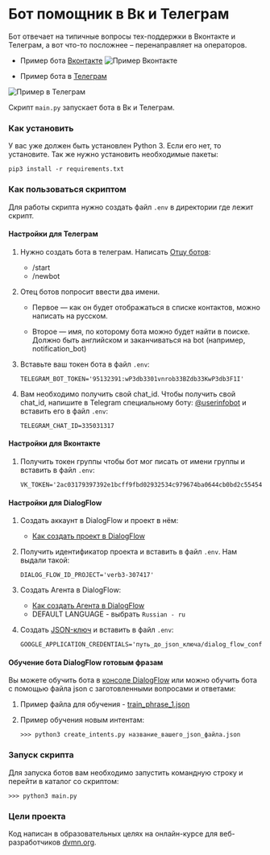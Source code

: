 # Бот помощник в Вк и Телеграм

Бот отвечает на типичные вопросы тех-поддержки в Вконтакте и Телеграм, а вот что-то посложнее – перенаправляет на операторов. 

* Пример бота [Вконтакте](https://vk.com/im?media=&sel=-203493103)
![Пример Вконтакте](https://s221vla.storage.yandex.net/rdisk/014789cef8acad41238cb96c626750baeb9ad57f9d66bdd6a1750004b66ebc0b/605a413b/gYM6vOLH3ltThvsLhTsgmmcYu3HisyGzqeqQeVArq4ZVWoypia2_-2Vud0H93FrhyFSH2s5tgrpMOPaHV8iICQ==?uid=344477538&filename=Untitled.gif&disposition=inline&hash=&limit=0&content_type=image%2Fgif&owner_uid=344477538&fsize=572550&hid=6f11372597de1f7e797c8f2fc9825614&media_type=image&tknv=v2&etag=339b521887c95d893adec3052046fb0c&rtoken=oZkb9Fa5zPgR&force_default=yes&ycrid=na-31149a1d9c1c323142134c07f8f7d8da-downloader6e&ts=5be392dd684c0&s=ecf5ffcfffaa2c3d69a37b36c68160de8286910870e0f6eecf1b0c51fae01da0&pb=U2FsdGVkX1_xNYDWFf8560-q18i5dPjOk-XJPuSQF5X6U7w4XK1yY19J4JxZaZpHGE2JTOO2MRkwFjww5U_Mk-Ol-Wlt0tzLhWR72wgehV8)

* Пример бота в [Телеграм](https://vk.cc/c02ULR)

![Пример в Телеграм](https://s431man.storage.yandex.net/rdisk/548756d9cf96bce38c7386303af214670da3a0ff8a295df37b57383e0c16501b/605cd4fa/gYM6vOLH3ltThvsLhTsgmgHXM-cE7hbVRTTeqPobE7otH5iimzlWzxEHDZtMuMsVRA3FDx91c4cjGpjS7dJhEA==?uid=344477538&filename=TG.gif&disposition=inline&hash=&limit=0&content_type=image%2Fgif&owner_uid=344477538&fsize=416665&hid=0a7269cb9c0f98d8267eefb5349d11bc&media_type=image&tknv=v2&etag=ff8bb3f6d6ca56409f5a0d2e7873c334&rtoken=DaxfadjLllqT&force_default=yes&ycrid=na-ec1fc86fce1ac6bb3769f8176be0910c-downloader21f&ts=5be6080c3b280&s=30d80acd00a13d21f2bb273bb92c791469b932b7f45aeb014c64a51df710a9a1&pb=U2FsdGVkX1_tgo9LoJk5N5wQmfJm7cOfgOc25v92ku3FhbEDtwOJMHjcnV0j8iyKJ1SV3fALJd3pWuDttf7fXgKtJWZwZzlZXG-rhed3U5I)

Скрипт ```main.py``` запускает бота в Вк и Телеграм.

### Как установить

У вас уже должен быть установлен Python 3. Если его нет, то установите.
Так же нужно установить необходимые пакеты:
```
pip3 install -r requirements.txt
```

### Как пользоваться скриптом

Для работы скрипта нужно создать файл ```.env``` в директории где лежит скрипт.

#### Настройки для Телеграм

1. Нужно создать бота в телеграм. Написать [Отцу ботов](https://telegram.me/BotFather):
    * /start
    * /newbot
    
2. Отец ботов попросит ввести два имени. 

    * Первое — как он будет отображаться в списке контактов, можно написать на русском. 

    * Второе — имя, по которому бота можно будет найти в поиске. 
      Должно быть английском и заканчиваться на bot (например, notification_bot)

3. Вставьте ваш токен бота в файл ```.env```:
    ```
    TELEGRAM_BOT_TOKEN='95132391:wP3db3301vnrob33BZdb33KwP3db3F1I'
    ```

4. Вам необходимо получить свой chat_id. 
Чтобы получить свой chat_id, напишите в Telegram специальному боту: [@userinfobot](https://telegram.me/userinfobot)
и вставить его в файл ```.env```:
    ```
    TELEGRAM_CHAT_ID=335031317
    ```
#### Настройки для Вконтакте

1. Получить токен группы чтобы бот мог писать от имени группы и вставить в файл ```.env```:
    ```
    VK_TOKEN='2ac03179397392e1bcff9fbd02932534c979674ba0644cb0bd2c554543a38d838a342c526e54936b2d91'
    ```

#### Настройки для DialogFlow

1. Создать аккаунт в DialogFlow и проект в нём:
    * [Как создать проект в DialogFlow](https://cloud.google.com/dialogflow/es/docs/quick/setup)
2. Получить идентификатор проекта и вставить в файл ```.env```. Нам выдали такой:
    ```
    DIALOG_FLOW_ID_PROJECT='verb3-307417'
    ```
3. Создать Агента в DialogFlow:
    * [Как создать Агента в DialogFlow](https://cloud.google.com/dialogflow/es/docs/quick/build-agent)
    * DEFAULT LANGUAGE - выбрать ```Russian - ru```

4. Создать [JSON-ключ](https://cloud.google.com/docs/authentication/getting-started) и вставить в файл ```.env```:
    ```
    GOOGLE_APPLICATION_CREDENTIALS='путь_до_json_ключа/dialog_flow_config.json'
    ```

#### Обучение бота DialogFlow готовым фразам

Вы можете обучить бота в [консоле DialogFlow](https://dialogflow.cloud.google.com/) или можно обучить
бота с помощью файла json с заготовленными вопросами и ответами:

1. Пример файла для обучения - [train_phrase_1.json](https://github.com/canto9112/verb_play/blob/master/train_phrase_1.json)

2. Пример обучения новым интентам:
    ```
    >>> python3 create_intents.py название_вашего_json_файла.json
    ```
   
### Запуск скрипта
Для запуска ботов вам необходимо запустить командную строку и перейти в каталог со скриптом:
```
>>> python3 main.py 
```

### Цели проекта

Код написан в образовательных целях на онлайн-курсе для веб-разработчиков [dvmn.org](https://dvmn.org/).
